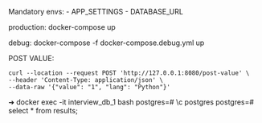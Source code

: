 Mandatory envs:
    - APP_SETTINGS
    - DATABASE_URL

production: docker-compose up

debug: docker-compose -f docker-compose.debug.yml up

POST VALUE:
```
curl --location --request POST 'http://127.0.0.1:8080/post-value' \
--header 'Content-Type: application/json' \
--data-raw '{"value": "1", "lang": "Python"}'
```

➜ docker exec -it interview_db_1 bash
postgres=# \c postgres
postgres=# select * from results;
